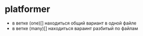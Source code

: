 # platformer
* в ветке (one)[] находиться общий вариант в одной файле
* в ветке (many)[] находиться вараинт разбитый по файлам
